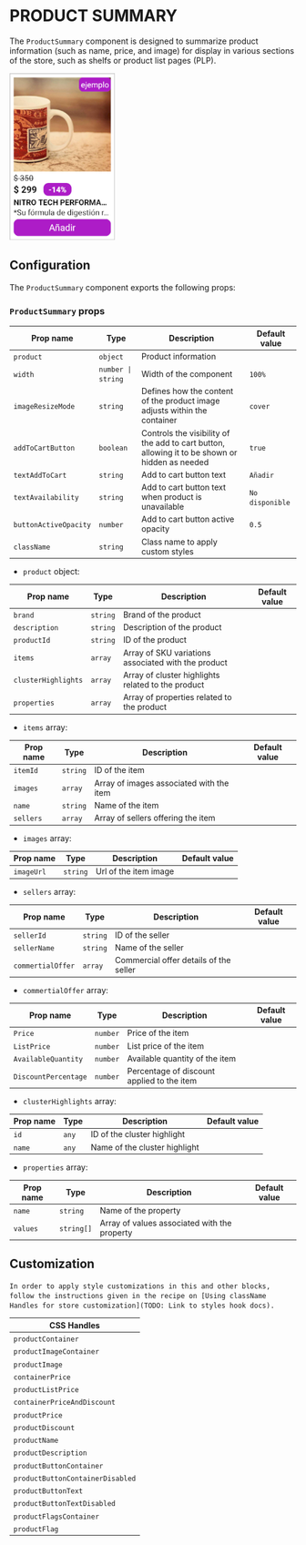 # PRODUCT SUMMARY

The `ProductSummary` component is designed to summarize product information (such as name, price, and image) for display in various sections of the store, such as shelfs or product list pages (PLP).

![Product Summary](./product-summary.png)

## Configuration

The `ProductSummary` component exports the following props:

### `ProductSummary` props

| Prop name    | Type            | Description    | Default value                                                                                                                               |
| ------------ | --------------- | --------------------------------------------------------------------------------------------------------------------------------------------- | ---------- |
| `product`      | `object`       | Product information         |         |
| `width`      | `number \| string`       | Width of the component         | `100%`        |
| `imageResizeMode`      | `string`       | Defines how the content of the product image adjusts within the container         | `cover`        |
| `addToCartButton`      | `boolean`       | Controls the visibility of the add to cart button, allowing it to be shown or hidden as needed       | `true`        |
| `textAddToCart`      | `string`       | Add to cart button text          | `Añadir`        |
| `textAvailability`      | `string`       | Add to cart button text when product is unavailable         | `No disponible`        |
| `buttonActiveOpacity`      | `number`       | Add to cart button active opacity         |    `0.5`    |
| `className`      | `string`       | Class name to apply custom styles         |         |

- `product` object: 

| Prop name          | Type                    | Description                                     | Default value |
| ------------------ | ----------------------- | ----------------------------------------------- | ------------- |
| `brand`            | `string`                | Brand of the product                            |               |
| `description`      | `string`                | Description of the product                      |               |
| `productId`        | `string`                | ID of the product                              |               |
| `items`            | `array`                | Array of SKU variations associated with the product     |               |
| `clusterHighlights`| `array`    | Array of cluster highlights related to the product |           |
| `properties`       | `array`            | Array of properties related to the product     |               |


- `items` array:

| Prop name     | Type         | Description                                        | Default value |
| ------------- | ------------ | -------------------------------------------------- | ------------- |
| `itemId`      | `string`     | ID of the item                                     |               |
| `images`      | `array`    | Array of images associated with the item           |               |
| `name`        | `string`     | Name of the item                                   |               |
| `sellers`     | `array`   | Array of sellers offering the item                 |               |


- `images` array:

| Prop name        | Type                | Description                                     | Default value |
| ---------------- | ------------------- | ----------------------------------------------- | ------------- |
| `imageUrl`       | `string`            | Url of the item image                                |               |

- `sellers` array:

| Prop name        | Type                | Description                                     | Default value |
| ---------------- | ------------------- | ----------------------------------------------- | ------------- |
| `sellerId`       | `string`            | ID of the seller                                |               |
| `sellerName`     | `string`            | Name of the seller                              |               |
| `commertialOffer`| `array`   | Commercial offer details of the seller          |               |


- `commertialOffer` array:

| Prop name           | Type       | Description                                           | Default value |
| ------------------- | ---------- | ----------------------------------------------------- | ------------- |
| `Price`             | `number`   | Price of the item                                     |               |
| `ListPrice`         | `number`   | List price of the item                                |               |
| `AvailableQuantity` | `number`   | Available quantity of the item                        |               |
| `DiscountPercentage`| `number`   | Percentage of discount applied to the item |               |

- `clusterHighlights` array:

| Prop name  | Type     | Description                              | Default value |
| ---------- | -------- | ---------------------------------------- | ------------- |
| `id`       | `any`    | ID of the cluster highlight               |               |
| `name`     | `any`    | Name of the cluster highlight             |               |

- `properties` array:

| Prop name  | Type         | Description                              | Default value |
| ---------- | ------------ | ---------------------------------------- | ------------- |
| `name`     | `string`     | Name of the property                      |               |
| `values`   | `string[]`   | Array of values associated with the property |            |


## Customization

`In order to apply style customizations in this and other blocks, follow the instructions given in the recipe on [Using className Handles for store customization](TODO: Link to styles hook docs).`

| CSS Handles |
| ----------- |
| `productContainer` |
| `productImageContainer` |
| `productImage` |
| `containerPrice` |
| `productListPrice` |
| `containerPriceAndDiscount` |
| `productPrice` |
| `productDiscount` |
| `productName` |
| `productDescription` |
| `productButtonContainer` |
| `productButtonContainerDisabled` |
| `productButtonText` |
| `productButtonTextDisabled` |
| `productFlagsContainer` |
| `productFlag` |
